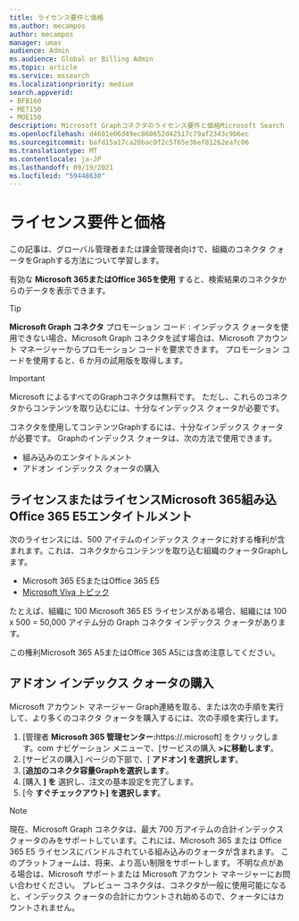 ```yaml
---
title: ライセンス要件と価格
ms.author: mecampos
author: mecampos
manager: umas
audience: Admin
ms.audience: Global or Billing Admin
ms.topic: article
ms.service: mssearch
ms.localizationpriority: medium
search.appverid:
- BFB160
- MET150
- MOE150
description: Microsoft Graphコネクタのライセンス要件と価格Microsoft Search
ms.openlocfilehash: d4601e06d49ec860652d42517c79af2343c9b6ec
ms.sourcegitcommit: bafd15a17ca20bac0f2c5f65e36ef81262eafc06
ms.translationtype: MT
ms.contentlocale: ja-JP
ms.lasthandoff: 09/19/2021
ms.locfileid: "59448630"
---
```

<!---Previous ms.author: rusamai --->

# <a name="license-requirements-and-pricing"></a>ライセンス要件と価格

この記事は、グローバル管理者または課金管理者向けで、組織のコネクタ クォータをGraphする方法について学習します。

有効な **Microsoft 365またはOffice 365を使用** すると、検索結果のコネクタからのデータを表示できます。

> [!TIP]
> **Microsoft Graph コネクタ** プロモーション コード : インデックス クォータを使用できない場合、Microsoft Graph コネクタを試す場合は、Microsoft アカウント マネージャーからプロモーション コードを要求できます。 プロモーション コードを使用すると、6 か月の試用版を取得します。

>[!IMPORTANT]
>Microsoft によるすべてのGraphコネクタは無料です。 ただし、これらのコネクタからコンテンツを取り込むには、十分なインデックス クォータが必要です。

コネクタを使用してコンテンツGraphするには、十分なインデックス クォータが必要です。 Graphのインデックス クォータは、次の方法で使用できます。

- 組み込みのエンタイトルメント
- アドオン インデックス クォータの購入

## <a name="entitlement-built-into-microsoft-365-or-office-365-e5-licenses"></a>ライセンスまたはライセンスMicrosoft 365組み込Office 365 E5エンタイトルメント

次のライセンスには、500 アイテムのインデックス クォータに対する権利が含まれます。これは、コネクタからコンテンツを取り込む組織のクォータGraphします。

* Microsoft 365 E5またはOffice 365 E5
* [Microsoft Viva トピック](https://www.microsoft.com/microsoft-viva/topics?activetab=pivot:overviewtab)

たとえば、組織に 100 Microsoft 365 E5 ライセンスがある場合、組織には 100 x 500 = 50,000 アイテム分の Graph コネクタ インデックス クォータがあります。

<!---Comment requested in PR#143--->
この権利Microsoft 365 A5またはOffice 365 A5には含め注意してください。

## <a name="purchase-of-add-on-index-quota"></a>アドオン インデックス クォータの購入
Microsoft アカウント マネージャー Graph連絡を取る、または次の手順を実行して、より多くのコネクタ クォータを購入するには、次の手順を実行します。

1. [管理者 **Microsoft 365 管理センター:**<span>https://.microsoft] をクリックします。</span>com ナビゲーション メニューで、[サービスの購入 **>に移動します**。
2. [サービスの購入] ページの下部で、[ **アドオン] を選択します**。
3. [**追加のコネクタ容量Graphを選択します**。
4. [購入 **] を** 選択し、注文の基本設定を完了します。
5. [今 **すぐチェックアウト] を選択します**。

> [!NOTE]
> 現在、Microsoft Graph コネクタは、最大 700 万アイテムの合計インデックス クォータのみをサポートしています。これには、Microsoft 365 または Office 365 E5 ライセンスにバンドルされている組み込みのクォータが含まれます。 このプラットフォームは、将来、より高い制限をサポートします。 不明な点がある場合は、Microsoft サポートまたは Microsoft アカウント マネージャーにお問い合わせください。
> プレビュー コネクタは、コネクタが一般に使用可能になると、インデックス クォータの合計にカウントされ始めるので、クォータにはカウントされません。
